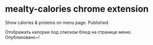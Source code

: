 # mealty-calories chrome extension
Show calories & proteins on menu page. Published.

Отображать калории под списком блюд на странице меню. Опубликовано~!
